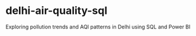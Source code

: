 # delhi-air-quality-sql
Exploring pollution trends and AQI patterns in Delhi using SQL and Power BI
